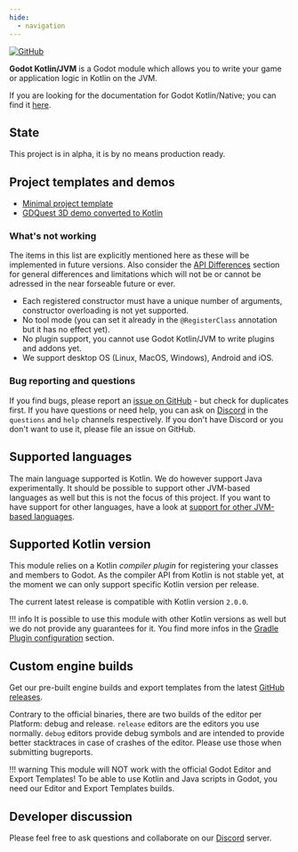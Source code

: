 ```yaml
---
hide:
  - navigation
---
```



[![GitHub](https://img.shields.io/github/license/utopia-rise/godot-kotlin-jvm?style=flat-square)](LICENSE)

**Godot Kotlin/JVM** is a Godot module which allows you to write your game or application logic in Kotlin on the JVM.

If you are looking for the documentation for Godot Kotlin/Native; you can find it [here](https://godot-kotlin.readthedocs.io/en/latest/).

## State

This project is in alpha, it is by no means production ready.

## Project templates and demos

- [Minimal project template](https://github.com/utopia-rise/godot-kotlin-project-template)
- [GDQuest 3D demo converted to Kotlin](https://github.com/utopia-rise/godot-kotlin-3d-demo)

### What's not working

The items in this list are explicitly mentioned here as these will be implemented in future versions.
Also consider the [API Differences](user-guide/api-differences.md) section for general differences
and limitations which will not be or cannot be adressed in the near forseable future or ever.

- Each registered constructor must have a unique number of arguments, constructor overloading is not yet supported.
- No tool mode (you can set it already in the `@RegisterClass` annotation but it has no effect yet).
- No plugin support, you cannot use Godot Kotlin/JVM to write plugins and addons yet.
- We support desktop OS (Linux, MacOS, Windows), Android and iOS.

### Bug reporting and questions

If you find bugs, please report an [issue on GitHub](https://github.com/utopia-rise/godot-kotlin-jvm/issues) - but check for duplicates first. If you have questions or need help, you can ask on [Discord](https://discord.gg/zpb5Ru7v9x) in the `questions` and `help` channels respectively.
If you don't have Discord or you don't want to use it, please file an issue on GitHub.

## Supported languages

The main language supported is Kotlin. We do however support Java experimentally. It should be possible to support other JVM-based languages as well but this is not the focus of this project. If you want to have support for other languages, have a look at [support for other JVM-based languages](contribution/support-for-other-jvm-based-languages.md).

## Supported Kotlin version

This module relies on a Kotlin *compiler plugin* for registering your classes and members to Godot. As the compiler API from Kotlin is not stable yet, at the moment we can only support specific Kotlin version per release.

The current latest release is compatible with Kotlin version `2.0.0`.

!!! info
    It is possible to use this module with other Kotlin versions as well but we do not provide any guarantees for it. You find more infos in the [Gradle Plugin configuration](user-guide/advanced/gradle-plugin-configuration.md#disable-build-failure-on-kotlin-version-mismatch) section.

## Custom engine builds

Get our pre-built engine builds and export templates from the latest [GitHub releases](https://github.com/utopia-rise/godot-kotlin-jvm/releases).

Contrary to the official binaries, there are two builds of the editor per Platform: debug and release.
`release` editors are the editors you use normally. `debug` editors provide debug symbols and are intended to provide better stacktraces in case of crashes of the editor. Please use those when submitting bugreports. 

!!! warning
    This module will NOT work with the official Godot Editor and Export Templates! To be able to use Kotlin and Java scripts in Godot, you need our Editor and Export Templates builds.

## Developer discussion

Please feel free to ask questions and collaborate on our [Discord](https://discord.gg/zpb5Ru7v9x) server.